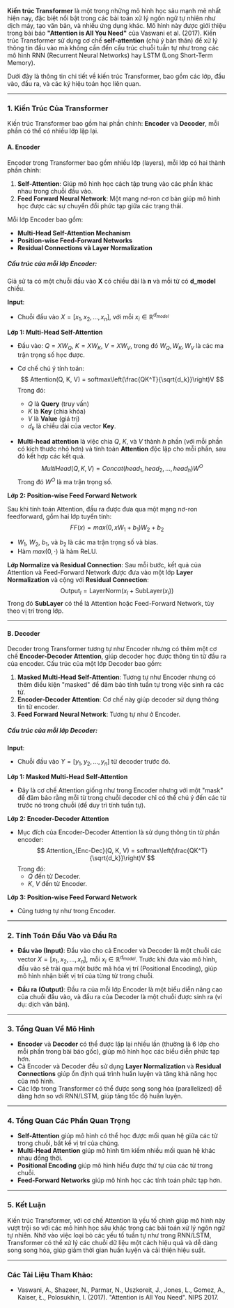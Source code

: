 **Kiến trúc Transformer** là một trong những mô hình học sâu mạnh mẽ nhất hiện nay, đặc biệt nổi bật trong các bài toán xử lý ngôn ngữ tự nhiên như dịch máy, tạo văn bản, và nhiều ứng dụng khác. Mô hình này được giới thiệu trong bài báo **"Attention is All You Need"** của Vaswani et al. (2017). Kiến trúc Transformer sử dụng cơ chế **self-attention** (chú ý bản thân) để xử lý thông tin đầu vào mà không cần đến cấu trúc chuỗi tuần tự như trong các mô hình RNN (Recurrent Neural Networks) hay LSTM (Long Short-Term Memory).

Dưới đây là thông tin chi tiết về kiến trúc Transformer, bao gồm các lớp, đầu vào, đầu ra, và các ký hiệu toán học liên quan.

---

### **1. Kiến Trúc Của Transformer**
Kiến trúc Transformer bao gồm hai phần chính: **Encoder** và **Decoder**, mỗi phần có thể có nhiều lớp lặp lại.

#### **A. Encoder**

Encoder trong Transformer bao gồm nhiều lớp (layers), mỗi lớp có hai thành phần chính:
1. **Self-Attention**: Giúp mô hình học cách tập trung vào các phần khác nhau trong chuỗi đầu vào.
2. **Feed Forward Neural Network**: Một mạng nơ-ron cơ bản giúp mô hình học được các sự chuyển đổi phức tạp giữa các trạng thái.

Mỗi lớp Encoder bao gồm:
- **Multi-Head Self-Attention Mechanism**
- **Position-wise Feed-Forward Networks**
- **Residual Connections và Layer Normalization**

##### **Cấu trúc của mỗi lớp Encoder**:
Giả sử ta có một chuỗi đầu vào **X** có chiều dài là **n** và mỗi từ có **d\_model** chiều. 

**Input**: 
- Chuỗi đầu vào $X = [x_1, x_2, ..., x_n]$, với mỗi $x_i \in \mathbb{R}^{d_{model}}$

**Lớp 1: Multi-Head Self-Attention**

- Đầu vào: $Q = XW_Q$, $K = XW_K$, $V = XW_V$, trong đó $W_Q, W_K, W_V$ là các ma trận trọng số học được.
- Cơ chế chú ý tính toán:
$$
  Attention(Q, K, V) = softmax\left(\frac{QK^T}{\sqrt{d_k}}\right)V
$$
  Trong đó:
  - $Q$ là **Query** (truy vấn)
  - $K$ là **Key** (chìa khóa)
  - $V$ là **Value** (giá trị)
  - $d_k$ là chiều dài của vector **Key**.
  
- **Multi-head attention** là việc chia $Q$, $K$, và $V$ thành $h$ phần (với mỗi phần có kích thước nhỏ hơn) và tính toán **Attention** độc lập cho mỗi phần, sau đó kết hợp các kết quả.
$$
  MultiHead(Q, K, V) = Concat(head_1, head_2, ..., head_h)W^O
$$
  Trong đó $W^O$ là ma trận trọng số.

**Lớp 2: Position-wise Feed Forward Network**

Sau khi tính toán Attention, đầu ra được đưa qua một mạng nơ-ron feedforward, gồm hai lớp tuyến tính:
$$
FF(x) = max(0, xW_1 + b_1)W_2 + b_2
$$
- $W_1$, $W_2$, $b_1$, và $b_2$ là các ma trận trọng số và bias.
- Hàm $max(0, \cdot)$ là hàm ReLU.

**Lớp Normalize và Residual Connection**: 
Sau mỗi bước, kết quả của Attention và Feed-Forward Network được đưa vào một lớp **Layer Normalization** và cộng với **Residual Connection**:
$$
\text{Output}_l = \text{LayerNorm}(x_l + \text{SubLayer}(x_l))
$$
Trong đó **SubLayer** có thể là Attention hoặc Feed-Forward Network, tùy theo vị trí trong lớp.

---

#### **B. Decoder**

Decoder trong Transformer tương tự như Encoder nhưng có thêm một cơ chế **Encoder-Decoder Attention**, giúp decoder học được thông tin từ đầu ra của encoder. Cấu trúc của một lớp Decoder bao gồm:
1. **Masked Multi-Head Self-Attention**: Tương tự như Encoder nhưng có thêm điều kiện "masked" để đảm bảo tính tuần tự trong việc sinh ra các từ.
2. **Encoder-Decoder Attention**: Cơ chế này giúp decoder sử dụng thông tin từ encoder.
3. **Feed Forward Neural Network**: Tương tự như ở Encoder.

##### **Cấu trúc của mỗi lớp Decoder**:
**Input**: 
- Chuỗi đầu vào $Y = [y_1, y_2, ..., y_n]$ từ decoder trước đó.

**Lớp 1: Masked Multi-Head Self-Attention**

- Đây là cơ chế Attention giống như trong Encoder nhưng với một "mask" để đảm bảo rằng mỗi từ trong chuỗi decoder chỉ có thể chú ý đến các từ trước nó trong chuỗi (để duy trì tính tuần tự).

**Lớp 2: Encoder-Decoder Attention**

- Mục đích của Encoder-Decoder Attention là sử dụng thông tin từ phần encoder:
$$
  Attention_{Enc-Dec}(Q, K, V) = softmax\left(\frac{QK^T}{\sqrt{d_k}}\right)V
$$
  Trong đó:
  - $Q$ đến từ Decoder.
  - $K$, $V$ đến từ Encoder.

**Lớp 3: Position-wise Feed Forward Network**

- Cũng tương tự như trong Encoder.

---

### **2. Tính Toán Đầu Vào và Đầu Ra**

- **Đầu vào (Input)**: Đầu vào cho cả Encoder và Decoder là một chuỗi các vector $X = [x_1, x_2, ..., x_n]$, mỗi $x_i \in \mathbb{R}^{d_{model}}$. Trước khi đưa vào mô hình, đầu vào sẽ trải qua một bước mã hóa vị trí (Positional Encoding), giúp mô hình nhận biết vị trí của từng từ trong chuỗi.

- **Đầu ra (Output)**: Đầu ra của mỗi lớp Encoder là một biểu diễn nâng cao của chuỗi đầu vào, và đầu ra của Decoder là một chuỗi được sinh ra (ví dụ: dịch văn bản).

---

### **3. Tổng Quan Về Mô Hình**

- **Encoder** và **Decoder** có thể được lặp lại nhiều lần (thường là 6 lớp cho mỗi phần trong bài báo gốc), giúp mô hình học các biểu diễn phức tạp hơn.
- Cả Encoder và Decoder đều sử dụng **Layer Normalization** và **Residual Connections** giúp ổn định quá trình huấn luyện và tăng khả năng học của mô hình.
- Các lớp trong Transformer có thể được song song hóa (parallelized) dễ dàng hơn so với RNN/LSTM, giúp tăng tốc độ huấn luyện.

---

### **4. Tổng Quan Các Phần Quan Trọng**
- **Self-Attention** giúp mô hình có thể học được mối quan hệ giữa các từ trong chuỗi, bất kể vị trí của chúng.
- **Multi-Head Attention** giúp mô hình tìm kiếm nhiều mối quan hệ khác nhau đồng thời.
- **Positional Encoding** giúp mô hình hiểu được thứ tự của các từ trong chuỗi.
- **Feed-Forward Networks** giúp mô hình học các tính toán phức tạp hơn.

---

### **5. Kết Luận**

Kiến trúc Transformer, với cơ chế Attention là yếu tố chính giúp mô hình này vượt trội so với các mô hình học sâu khác trong các bài toán xử lý ngôn ngữ tự nhiên. Nhờ vào việc loại bỏ các yếu tố tuần tự như trong RNN/LSTM, Transformer có thể xử lý các chuỗi dữ liệu một cách hiệu quả và dễ dàng song song hóa, giúp giảm thời gian huấn luyện và cải thiện hiệu suất.

---

### **Các Tài Liệu Tham Khảo**:
- Vaswani, A., Shazeer, N., Parmar, N., Uszkoreit, J., Jones, L., Gomez, A., Kaiser, Ł., Polosukhin, I. (2017). "Attention is All You Need". NIPS 2017.

